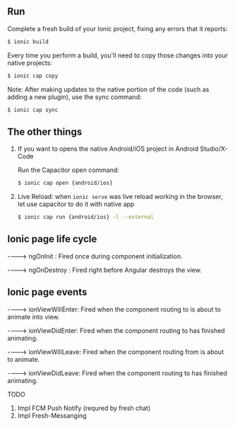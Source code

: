 ## Run

Complete a fresh build of your Ionic project, fixing any errors that it reports:
```bash
$ ionic build
```

Every time you perform a build,  you'll need to copy those changes into your native projects:
```bash
$ ionic cap copy
```

Note: After making updates to the native portion of the code (such as adding a new plugin), use the sync command:
```bash
$ ionic cap sync
```

## The other things

1. If you want to opens the native Android/iOS project in Android Studio/X-Code

    Run the Capacitor open command:
    ```bash
    $ ionic cap open {android/ios}
    ```

2. Live Reload​: when `ionic serve` was live reload working in the browser, let use capacitor to do it with native app

    ```bash
    $ ionic cap run {android/ios} -l --external
    ```


## Ionic page life cycle 

----> ngOnInit : Fired once during component initialization. 

----> ngOnDestroy : Fired right before Angular destroys the view. 

## Ionic page events

----> ionViewWillEnter: Fired when the component routing to is about to animate into view.

----> ionViewDidEnter: Fired when the component routing to has finished animating.

----> ionViewWillLeave: Fired when the component routing from is about to animate.

----> ionViewDidLeave: Fired when the component routing to has finished animating.



TODO
1. Impl FCM Push Notify (requred by fresh chat)
2. Impl Fresh-Messanging